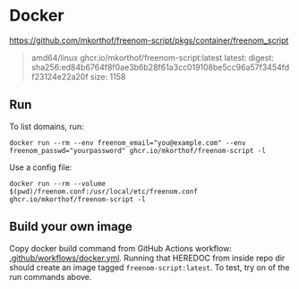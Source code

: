 # Docker

<https://github.com/mkorthof/freenom-script/pkgs/container/freenom_script>

> amd64/linux 
> ghcr.io/mkorthof/freenom-script:latest
> latest: digest: sha256:ed84b6764f8f0ae3b6b28f61a3cc019108be5cc96a57f3454fdf23124e22a20f   size: 1158

## Run

To list domains, run:

`docker run --rm --env freenom_email="you@example.com" --env freenom_passwd="yourpassword" ghcr.io/mkorthof/freenom-script -l`

Use a config file:

`docker run --rm --volume $(pwd)/freenom.conf:/usr/local/etc/freenom.conf ghcr.io/mkorthof/freenom-script -l`

## Build your own image

Copy docker build command from GitHub Actions workflow: [.github/workflows/docker.yml](https://github.com/mkorthof/freenom-script/blob/a4957766242a701971e7c4d43908a7687479de72/.github/workflows/docker.yml#L19). Running that HEREDOC from inside repo dir should create an image tagged `freenom-script:latest`. To test, try on of the run commands above.
